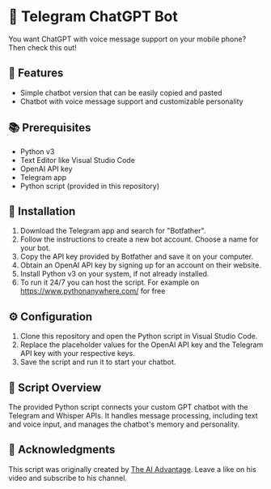 # 🤖 Telegram ChatGPT Bot

You want ChatGPT with voice message support on your mobile phone? Then check this out!

## 🌟 Features

- Simple chatbot version that can be easily copied and pasted
- Chatbot with voice message support and customizable personality

## 📚 Prerequisites

- Python v3
- Text Editor like Visual Studio Code
- OpenAI API key
- Telegram app
- Python script (provided in this repository)

## 🔧 Installation

1. Download the Telegram app and search for "Botfather".
2. Follow the instructions to create a new bot account. Choose a name for your bot.
3. Copy the API key provided by Botfather and save it on your computer.
4. Obtain an OpenAI API key by signing up for an account on their website.
5. Install Python v3 on your system, if not already installed.
6. To run it 24/7 you can host the script. For example on https://www.pythonanywhere.com/ for free

## ⚙️ Configuration

1. Clone this repository and open the Python script in Visual Studio Code.
2. Replace the placeholder values for the OpenAI API key and the Telegram API key with your respective keys.
3. Save the script and run it to start your chatbot.

## 📄 Script Overview

The provided Python script connects your custom GPT chatbot with the Telegram and Whisper APIs. It handles message processing, including text and voice input, and manages the chatbot's memory and personality.

## 🙌 Acknowledgments

This script was originally created by [The AI Advantage](https://www.youtube.com/watch?v=e9pCg_QSezU). Leave a like on his video and subscribe to his channel.
